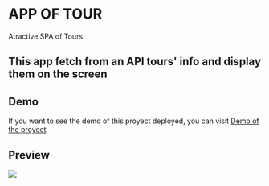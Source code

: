 # APP OF TOUR
Atractive SPA of Tours

## This app fetch from an API tours' info and display them on the screen

## Demo
If you want to see the demo of this proyect deployed, you can visit [Demo of the proyect](https://bxbo4.csb.app/)

## Preview

![](https://uploads.codesandbox.io/uploads/user/6aec20cd-5b6c-40e8-94fa-9be638e050c2/4ZDq-preview.png)

